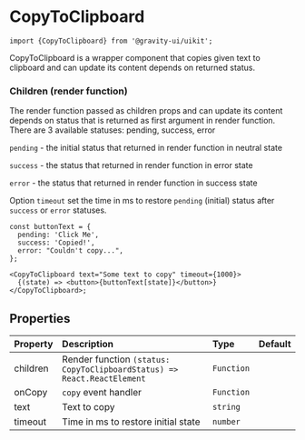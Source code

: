 <!--GITHUB_BLOCK-->

# CopyToClipboard

<!--/GITHUB_BLOCK-->

```tsx
import {CopyToClipboard} from '@gravity-ui/uikit';
```

CopyToClipboard is a wrapper component that copies given text to clipboard and can update its content depends on returned status.

### Children (render function)

The render function passed as children props and can update its content depends on status that is returned as first argument in render function.
There are 3 available statuses: pending, success, error

`pending` - the initial status that returned in render function in neutral state

`success` - the status that returned in render function in error state

`error` - the status that returned in render function in success state

Option `timeout` set the time in ms to restore `pending` (initial) status after `success` or `error` statuses.

<!--LANDING_BLOCK

<ExampleBlock
    code={`
<CopyToClipboard text="Some text to copy" timeout={1000}>
    {(state) => <Button view="normal" size="l">{state}</Button>}
</CopyToClipboard>
`}
>
    <UIKit.CopyToClipboard text="Some text to copy" timeout={1000}>
        {(state) => <UIKit.Button view="normal" size="l">state</UIKit.Button>}
    </UIKit.CopyToClipboard>
</ExampleBlock>

LANDING_BLOCK-->

<!--GITHUB_BLOCK-->

```tsx
const buttonText = {
  pending: 'Click Me',
  success: 'Copied!',
  error: "Couldn't copy...",
};

<CopyToClipboard text="Some text to copy" timeout={1000}>
  {(state) => <button>{buttonText[state]}</button>}
</CopyToClipboard>;
```

<!--/GITHUB_BLOCK-->

## Properties

| Property | Description                                                             | Type       | Default |
| :------- | :---------------------------------------------------------------------- | :--------- | :------ |
| children | Render function `(status: CopyToClipboardStatus) => React.ReactElement` | `Function` |         |
| onCopy   | `copy` event handler                                                    | `Function` |         |
| text     | Text to copy                                                            | `string`   |         |
| timeout  | Time in ms to restore initial state                                     | `number`   |         |
